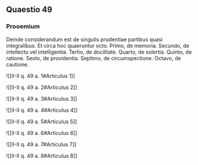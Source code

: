 ## Quaestio 49

### Prooemium

Deinde considerandum est de singulis prudentiae partibus quasi integralibus. Et circa hoc quaeruntur octo. Primo, de memoria. Secundo, de intellectu vel intelligentia. Tertio, de docilitate. Quarto, de solertia. Quinto, de ratione. Sexto, de providentia. Septimo, de circumspectione. Octavo, de cautione.

![[II-II q. 49 a. 1#Articulus 1]]

![[II-II q. 49 a. 2#Articulus 2]]

![[II-II q. 49 a. 3#Articulus 3]]

![[II-II q. 49 a. 4#Articulus 4]]

![[II-II q. 49 a. 5#Articulus 5]]

![[II-II q. 49 a. 6#Articulus 6]]

![[II-II q. 49 a. 7#Articulus 7]]

![[II-II q. 49 a. 8#Articulus 8]]

